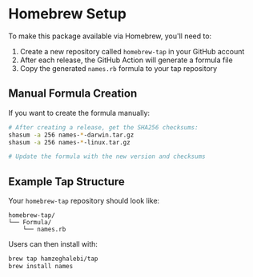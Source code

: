 # Homebrew Setup

To make this package available via Homebrew, you'll need to:

1. Create a new repository called `homebrew-tap` in your GitHub account
2. After each release, the GitHub Action will generate a formula file
3. Copy the generated `names.rb` formula to your tap repository

## Manual Formula Creation

If you want to create the formula manually:

```bash
# After creating a release, get the SHA256 checksums:
shasum -a 256 names-*-darwin.tar.gz
shasum -a 256 names-*-linux.tar.gz

# Update the formula with the new version and checksums
```

## Example Tap Structure

Your `homebrew-tap` repository should look like:

```
homebrew-tap/
└── Formula/
    └── names.rb
```

Users can then install with:
```bash
brew tap hamzeghalebi/tap
brew install names
```